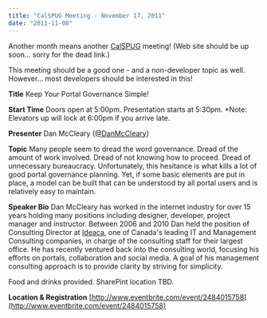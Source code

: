 ```yaml
---
title: "CalSPUG Meeting - November 17, 2011"
date: "2011-11-08"
---
```


Another month means another [CalSPUG](http://www.calspug.org "CalSPUG") meeting! (Web site should be up soon... sorry for the dead link.)

This meeting should be a good one - and a non-developer topic as well. However... most developers should be interested in this!

**Title** Keep Your Portal Governance Simple!

**Start Time** Doors open at 5:00pm. Presentation starts at 5:30pm. \*Note: Elevators up will lock at 6:00pm if you arrive late.

**Presenter** Dan McCleary ([@DanMcCleary](https://twitter.com/#!/DanMcCleary))

**Topic** Many people seem to dread the word governance. Dread of the amount of work involved. Dread of not knowing how to proceed. Dread of unnecessary bureaucracy. Unfortunately, this hesitance is what kills a lot of good portal governance planning. Yet, if some basic elements are put in place, a model can be built that can be understood by all portal users and is relatively easy to maintain.

**Speaker Bio** Dan McCleary has worked in the internet industry for over 15 years holding many positions including designer, developer, project manager and instructor. Between 2006 and 2010 Dan held the position of Consulting Director at [Ideaca](http://www.ideaca.com), one of Canada's leading IT and Management Consulting companies, in charge of the consulting staff for their largest office. He has recently ventured back into the consulting world, focusing his efforts on portals, collaboration and social media. A goal of his management consulting approach is to provide clarity by striving for simplicity.

Food and drinks provided. SharePint location TBD.

**Location & Registration** [http://www.eventbrite.com/event/2484015758](http://www.eventbrite.com/event/2484015758)
